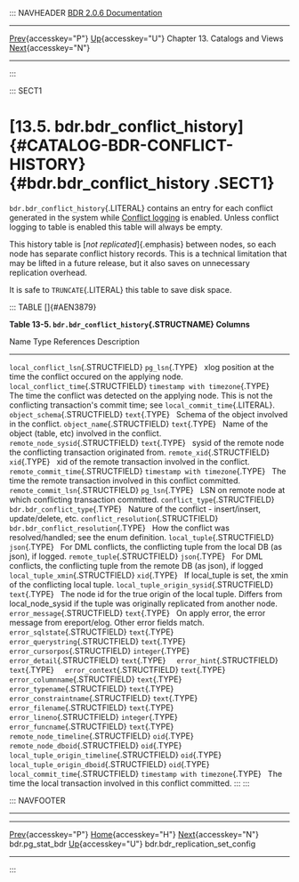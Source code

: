 ::: NAVHEADER
  [BDR 2.0.6 Documentation](index.md)                                                                                                           
  ------------------------------------------------------------------- ------------------------------------------ -------------------------------- -------------------------------------------------------------------------------------------------
  [Prev](catalog-pg-stat-bdr.md "bdr.pg_stat_bdr"){accesskey="P"}   [Up](catalogs-views.md){accesskey="U"}    Chapter 13. Catalogs and Views    [Next](catalog-bdr-replication-set-config.md "bdr.bdr_replication_set_config"){accesskey="N"}

------------------------------------------------------------------------
:::

::: SECT1
# [13.5. bdr.bdr_conflict_history]{#CATALOG-BDR-CONFLICT-HISTORY} {#bdr.bdr_conflict_history .SECT1}

`bdr.bdr_conflict_history`{.LITERAL} contains an entry for each conflict
generated in the system while [Conflict logging](conflicts-logging.md)
is enabled. Unless conflict logging to table is enabled this table will
always be empty.

This history table is [*not replicated*]{.emphasis} between nodes, so
each node has separate conflict history records. This is a technical
limitation that may be lifted in a future release, but it also saves on
unnecessary replication overhead.

It is safe to `TRUNCATE`{.LITERAL} this table to save disk space.

::: TABLE
[]{#AEN3879}

**Table 13-5. `bdr.bdr_conflict_history`{.STRUCTNAME} Columns**

  Name                                          Type                                   References   Description
  --------------------------------------------- -------------------------------------- ------------ -----------------------------------------------------------------------------------------------------------------------------------------------------
  `local_conflict_lsn`{.STRUCTFIELD}            `pg_lsn`{.TYPE}                                     xlog position at the time the conflict occured on the applying node.
  `local_conflict_time`{.STRUCTFIELD}           `timestamp with timezone`{.TYPE}                    The time the conflict was detected on the applying node. This is not the conflicting transaction\'s commit time; see `local_commit_time`{.LITERAL}.
  `object_schema`{.STRUCTFIELD}                 `text`{.TYPE}                                       Schema of the object involved in the conflict.
  `object_name`{.STRUCTFIELD}                   `text`{.TYPE}                                       Name of the object (table, etc) involved in the conflict.
  `remote_node_sysid`{.STRUCTFIELD}             `text`{.TYPE}                                       sysid of the remote node the conflicting transaction originated from.
  `remote_xid`{.STRUCTFIELD}                    `xid`{.TYPE}                                        xid of the remote transaction involved in the conflict.
  `remote_commit_time`{.STRUCTFIELD}            `timestamp with timezone`{.TYPE}                    The time the remote transaction involved in this conflict committed.
  `remote_commit_lsn`{.STRUCTFIELD}             `pg_lsn`{.TYPE}                                     LSN on remote node at which conflicting transaction committed.
  `conflict_type`{.STRUCTFIELD}                 `bdr.bdr_conflict_type`{.TYPE}                      Nature of the conflict - insert/insert, update/delete, etc.
  `conflict_resolution`{.STRUCTFIELD}           `bdr.bdr_conflict_resolution`{.TYPE}                How the conflict was resolved/handled; see the enum definition.
  `local_tuple`{.STRUCTFIELD}                   `json`{.TYPE}                                       For DML conflicts, the conflicting tuple from the local DB (as json), if logged.
  `remote_tuple`{.STRUCTFIELD}                  `json`{.TYPE}                                       For DML conflicts, the conflicting tuple from the remote DB (as json), if logged
  `local_tuple_xmin`{.STRUCTFIELD}              `xid`{.TYPE}                                        If local_tuple is set, the xmin of the conflicting local tuple.
  `local_tuple_origin_sysid`{.STRUCTFIELD}      `text`{.TYPE}                                       The node id for the true origin of the local tuple. Differs from local_node_sysid if the tuple was originally replicated from another node.
  `error_message`{.STRUCTFIELD}                 `text`{.TYPE}                                       On apply error, the error message from ereport/elog. Other error fields match.
  `error_sqlstate`{.STRUCTFIELD}                `text`{.TYPE}                                        
  `error_querystring`{.STRUCTFIELD}             `text`{.TYPE}                                        
  `error_cursorpos`{.STRUCTFIELD}               `integer`{.TYPE}                                     
  `error_detail`{.STRUCTFIELD}                  `text`{.TYPE}                                        
  `error_hint`{.STRUCTFIELD}                    `text`{.TYPE}                                        
  `error_context`{.STRUCTFIELD}                 `text`{.TYPE}                                        
  `error_columnname`{.STRUCTFIELD}              `text`{.TYPE}                                        
  `error_typename`{.STRUCTFIELD}                `text`{.TYPE}                                        
  `error_constraintname`{.STRUCTFIELD}          `text`{.TYPE}                                        
  `error_filename`{.STRUCTFIELD}                `text`{.TYPE}                                        
  `error_lineno`{.STRUCTFIELD}                  `integer`{.TYPE}                                     
  `error_funcname`{.STRUCTFIELD}                `text`{.TYPE}                                        
  `remote_node_timeline`{.STRUCTFIELD}          `oid`{.TYPE}                                         
  `remote_node_dboid`{.STRUCTFIELD}             `oid`{.TYPE}                                         
  `local_tuple_origin_timeline`{.STRUCTFIELD}   `oid`{.TYPE}                                         
  `local_tuple_origin_dboid`{.STRUCTFIELD}      `oid`{.TYPE}                                         
  `local_commit_time`{.STRUCTFIELD}             `timestamp with timezone`{.TYPE}                    The time the local transaction involved in this conflict committed.
:::
:::

::: NAVFOOTER

------------------------------------------------------------------------

  ------------------------------------------------- ------------------------------------------ ----------------------------------------------------------------
  [Prev](catalog-pg-stat-bdr.md){accesskey="P"}       [Home](index.md){accesskey="H"}        [Next](catalog-bdr-replication-set-config.md){accesskey="N"}
  bdr.pg_stat_bdr                                    [Up](catalogs-views.md){accesskey="U"}                                    bdr.bdr_replication_set_config
  ------------------------------------------------- ------------------------------------------ ----------------------------------------------------------------
:::
